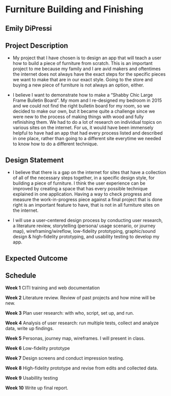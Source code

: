 # Furniture Building and Finishing 

## Emily DiPressi 

## Project Description 

* My project that I have chosen is to design an app that will teach a user how to build a piece of furniture from scratch. This is an important project to me because my family and I are avid makers and oftentimes the internet does not always have the exact steps for the specific pieces we want to make that are in our exact style. Going to the store and buying a new piece of furniture is not always an option, either.

* I believe I want to demonstrate how to make a “Shabby Chic Large Frame Bulletin Board”. My mom and I re-designed my bedroom in 2015 and we could not find the right bulletin board for my room, so we decided to make our own, but it became quite a challenge since we were new to the process of making things with wood and fully refinishing them. We had to do a lot of research on individual topics on various sites on the internet. For us, it would have been immensely helpful to have had an app that had every process listed and described in one place, rather than going to a different site everytime we needed to know how to do a different technique.

## Design Statement 

* I believe that there is a gap on the internet for sites that have a collection of all of the necessary steps together, in a specific design style, for building a piece of furniture. I think the user experience can be improved by creating a space that has every possible technique explained in one application. Having a way to check progress and measure the work-in-progress piece against a final project that is done right is an important feature to have, that is not in all furniture sites on the internet.

* I will use a user-centered design process by conducting user research, a literature review, storytelling (persona/ usage scenario, or journey map), wireframing/wireflow, low-fidelity prototyping, graphic/sound design & high-fidelity prototyping, and usability testing to develop my app.

## Expected Outcome 

## Schedule 
**Week 1**
CITI training and web documentation 

**Week 2**
Literature review. Review of past projects and how mine will be new. 

**Week 3**
Plan user research: with who, script, set up, and run. 

**Week 4**
Analysis of user research: run multiple tests, collect and analyze data, write up findings. 

**Week 5**
Personas, journey map, wireframes.
I will present in class. 

**Week 6**
Low-fidelity prototype

**Week 7**
Design screens and conduct impression testing.

**Week 8**
High-fidelity prototype and revise from edits and collected data. 

**Week 9**
Usabillity testing

**Week 10**
Write up final report. 
